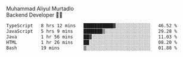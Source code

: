 Muhammad Aliyul Murtadlo
<br>
Backend Developer 👨‍💻
<br>
<!--START_SECTION:waka-->

```txt
TypeScript   8 hrs 12 mins   ███████████▓░░░░░░░░░░░░░   46.52 %
JavaScript   5 hrs 9 mins    ███████▒░░░░░░░░░░░░░░░░░   29.28 %
Java         1 hr 56 mins    ██▓░░░░░░░░░░░░░░░░░░░░░░   11.03 %
HTML         1 hr 26 mins    ██░░░░░░░░░░░░░░░░░░░░░░░   08.20 %
Bash         19 mins         ▒░░░░░░░░░░░░░░░░░░░░░░░░   01.88 %
```

<!--END_SECTION:waka-->
